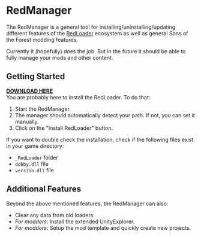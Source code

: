# RedManager

The RedManager is a general tool for installing/uninstalling/updating different features
of the [RedLoader](https://github.com/ToniMacaroni/RedLoader) ecosystem as well as general Sons of the Forest modding features.

Currently it (hopefully) does the job. But in the future it should be able to fully manage your mods and other content.

## Getting Started
**[DOWNLOAD HERE](https://github.com/ToniMacaroni/RedManager/releases)**  
You are probably here to install the RedLoader. To do that:
1) Start the RedManager.
2) The manager should automatically detect your path. If not, you can set it manually.
3) Click on the "Install RedLoader" button.

If you want to double check the installation, check if the following files exist in your game directory:
- `_RedLoader` folder
- `dobby.dll` file
- `version.dll` file

## Additional Features
Beyond the above mentioned features, the RedManager can also:
- Clear any data from old loaders.
- *For modders*: Install the extended UnityExplorer.
- *For modders*: Setup the mod template and quickly create new projects.

